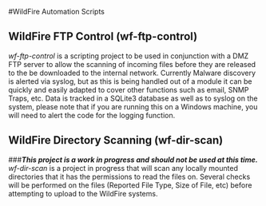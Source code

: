 #WildFire Automation Scripts

## WildFire FTP Control (wf-ftp-control)
_wf-ftp-control_ is a scripting project to be used in conjunction with a DMZ FTP server to allow the scanning of
incoming files before they are released to the be downloaded to the internal network.  Currently Malware discovery is
alerted via syslog, but as this is being handled out of a module it can be quickly and easily adapted to cover other
functions such as email, SNMP Traps, etc.  Data is tracked in a SQLite3 database as well as to syslog on the system,
please note that if you are running this on a Windows machine, you will need to alert the code for the logging function.


## WildFire Directory Scanning (wf-dir-scan)
###**_This project is a work in progress and should not be used at this time._**
_wf-dir-scan_ is a project in progress that will scan any locally mounted directories that it has the permissions to
read the files on.  Several checks will be performed on the files (Reported File Type, Size of File, etc) before
attempting to upload to the WildFire systems.

